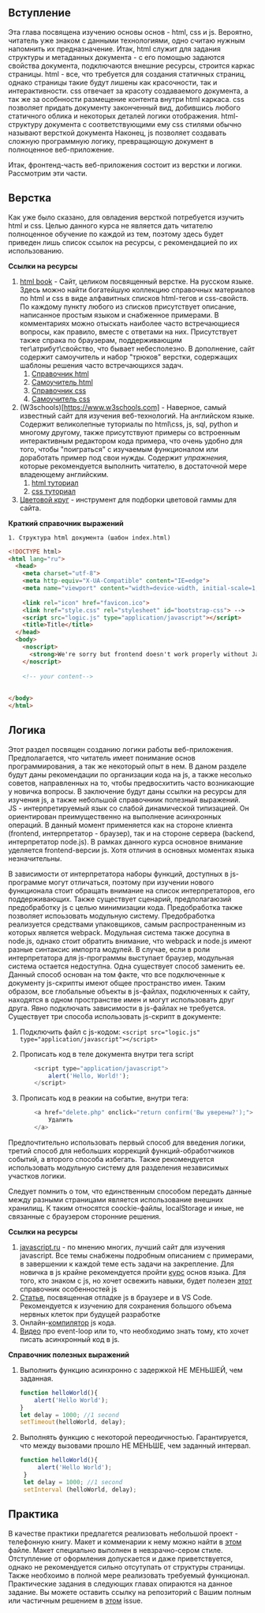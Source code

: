 ## Вступление
Эта глава посвящена изучению основы основ - html, css и js.  Вероятно, читатель уже знаком с данными технологиями, одно считаю нужным напомнить их предназначение.
Итак, html служит для задания структуры и метаданных документа - с его помощью задаются свойства документа, подключаются внешние ресурсы, строится каркас страницы. html - все, что требуется для создания статичных страниц, однако страницы такие будут лишены как красочности, так и интерактивности. 
css отвечает за красоту создаваемого документа, а так же за особнности размещение контента внутри html каркаса. css позволяет придать документу законченный вид, добившись любого статичного облика и некоторых деталей логики отображения. html-структуру документа с соответствующими ему css стилями  обычно называют версткой документа
Наконец, js позволяет создавать сложную программную логику, превращающую документ в полноценное веб-приложение. 

Итак, фронтенд-часть веб-приложения состоит из верстки и логики. Рассмотрим эти части. 

## Верстка
Как уже было сказано, для овладения версткой потребуется изучить html и css. 
Целью данного курса не является дать читателю полноценное обучение по каждой из тем, поэтому здесь будет приведен лишь список ссылок на ресурсы, с рекомендацией по  их использованию. 


**Ссылки на ресурсы**

1.  [html book](http://htmlbook.ru)  - Сайт, целиком посвященный верстке. На русском языке. Здесь можно найти богатейшую коллекцию справочных материалов по html и css в виде алфавитных списков html-тегов и css-свойств. По каждому пункту любого из списков присутствует описание, написанное простым языком и снабженное примерами. В комментариях можно отыскать наиболее часто встречающиеся вопросы, как правило, вместе с ответами на них. Присутствует также спрака по браузерам, поддерживающим тег\атрибут\свойство, что бывает небесполезно. В дополнение, сайт содержит самоучитель и набор "трюков" верстки, содержащих шаблоны решения часто встречающихся задач.
    1. [Справочник html](http://htmlbook.ru/html)  
    2. [Самоучитель html](http://htmlbook.ru/samhtml)
    3. [Справочник css](http://htmlbook.ru/css)
    4. [Самоучитель css](http://htmlbook.ru/samcss)
2.  (W3schools)[https://www.w3schools.com] - Наверное, самый известный сайт для изучения веб-технологий. На английском языке. Содержит великолепные туториалы по html\css, js, sql, python и многому другому, также присутствуют примеры со встроенным интерактивным редактором  кода примера, что очень удобно для того, чтобы "поиграться" с изучаемым функционалом или доработать пример под свои нужды.  Содержит *упражнения*, которые рекомендуется выполнить читателю, в достаточной мере владеющему английским. 
    1. [html туториал](https://www.w3schools.com/html/default.asp)
    2. [css туториал](https://www.w3schools.com/css/default.asp)
3. [Цветовой круг](https://colorscheme.ru) - инструмент для подборки цветовой гаммы для сайта.


**Краткий справочник выражений**

    1. Структура html документа (шабон index.html)
```html
<!DOCTYPE html>
<html lang="ru">
  <head>
    <meta charset="utf-8">
    <meta http-equiv="X-UA-Compatible" content="IE=edge">
    <meta name="viewport" content="width=device-width, initial-scale=1, shrink-to-fit=no">
    
    <link rel="icon" href="favicon.ico">
    <link href="style.css" rel="stylesheet" id="bootstrap-css"> -->
    <script src="logic.js" type="application/javascript"></script>
    <title>Title</title>
  </head>
  <body>
    <noscript>
      <strong>We're sorry but frontend doesn't work properly without JavaScript enabled. Please enable it to continue.</strong>
    </noscript>
    
    <!-- your content-->
    
   
</body>
</html>
```

  

## Логика

Этот раздел посвящен созданию логики работы веб-приложения. Предполагается, что читатель имеет понимание основ программирования, а так же некоторый опыт в нем. В даном разделе будут даны рекомендации по организации кода на js, а также несолько советов, направленных на то, чтобы предвосхитить часто возникающие у новичка вопросы. В заключение будут даны ссылки на ресурсы для изучения js, а также небольшой справочниик полезный выражений.  
JS - интерпретируемый язык со слабой динамической типизацией. Он ориентирован преимущественно на выполнение асинхронных операций. В данный момент применяется как на стороне клиента (frontend, интерпретатор - браузер), так и на стороне сервера (backend, интерпретатор node.js). В рамках данного курса основное внимание уделяется frontend-версии js. Хотя отличия в основных моментах языка незначительны. 

В зависимости от интерпретатора наборы функций, доступных в js-программе могут отличаться, поэтому при изучении нового функционала стоит обращать внимание на список интерпретаторов, его поддерживающих. Также существует сценарий, предполагаюзий предобработку js с целью минимизации кода. Предобработка также позволяет испоьзовать модульную систему. Предобработка реализуется средствами упаковщиков, самым распространенным из которых является webpack. Модульная система также досупна в node.js, однако стоит обратить внимание, что webpack и node.js имеют разные синтаксис импорта модулей.
В случае, если в роли интерпретатора для js-программы выступает браузер, модульная система остается недоступна. Одна существует способ заменить ее. Данный способ основан на том факте, что все подключенные к документу js-скрипты имеют общее пространство имен. Таким образом, все глобальные объекты в js-файлах, подключенных к сайту, находятся в одном пространстве имен и могут использовать друг друга. Явно подключать зависимости в js-файлах не требуется. 
Существует три способа использовать js-скрипт в документе: 

1. Подключить файл с js-кодом:
     `<script src="logic.js" type="application/javascript"></script>`
2. Прописать код в теле документа внутри тега script
   
    ```js
        <script type="application/javascript">
            alert('Hello, World!');
        </script>
    ```

3. Прописать код в реакии на событие, внутри тега: 
   
    ```js
        <a href="delete.php" onclick="return confirm('Вы уверены?');">
            Удалить
        </a>
    ```

Предпочтительно использовать первый способ для введения логики, третий способ для небольших коррекций функций-обработчкиков событий, а второго способа избегать. 
Также рекомендуется использовать модульную систему для разделения независимых участков логики.

Следует помнить о том, что единственным способом передать данные между разными страницами является использование внешних хранилищ. К таким относятся coockie-файлы, localStorage и иные, не связанные с браузером сторонние решения. 



**Ссылки на ресурсы**


1. [javascript.ru](https://learn.javascript.ru/js) - по мнению многих, лучший сайт для изучения javascript. Все темы снабжены подробным описанием с примерами, в завершении к каждой теме есть задачи на закрепление. Для новичка в js крайне рекомендуется пройти [курс](https://learn.javascript.ru/first-steps) основ языка. Для того, кто знаком с js, но хочет освежить навыки, будет полезен [этот](https://learn.javascript.ru/javascript-specials) справочник особенностей js
2.  [Статья](https://medium.com/devschacht/отладка-javascript-в-google-chrome-и-visual-studio-code-c2f07603a5b8), посвященная отладке js в браузере и в VS Code. Рекомендуется к изучению для сохранения большого объема нервных клеток при будущей разработке
3.  Онлайн-[компилятор](https://www.webtoolkitonline.com/javascript-tester.html) js кода. 
4. [Видео](https://www.youtube.com/watch?v=j4_9BZezSUA) про event-loop или то, что необходимо знать тому, кто хочет писать асинхронный код в js. 

**Справочник полезных выражений**
1. Выполнить функцию асинхронно с задержкой НЕ МЕНЬШЕЙ, чем заданная.
    ```js
    function helloWorld(){
        alert('Hello World');
    }
    let delay = 1000; //1 second
    setTimeout(helloWorld, delay);
    ```
2. Выполнять функцию с некоторой переодичностью. Гарантируется, что между вызовами прошло НЕ МЕНЬШЕ, чем заданный интервал. 
   ```js
   function helloWorld(){
        alert('Hello World');
    }
    let delay = 1000; //1 second
    setInterval (helloWorld, delay);
   ```

## Практика
В качестве практики предлагется реализовать небольшой проект - телефонную книгу. Макет и комменарии к нему можно найти в [этом](https://github.com/Rexarrior/frontendYFC/blob/master/TT.pdf) файле. 
Макет специально выполнен в невзрачно-сером стиле. Отступление от оформления допускается и даже приветствуется, однако не рекомендуется сильно отсутупать от структуры страницы. Также необхоимо в полной мере реализовать требуемый функционал. Практические задания в следующих главах опираются на данное задание. Вы можете оставить ссылку на репозиторий с Вашим полным или частичным решением в [этом](https://github.com/Rexarrior/frontendYFC/issues/2) issue.